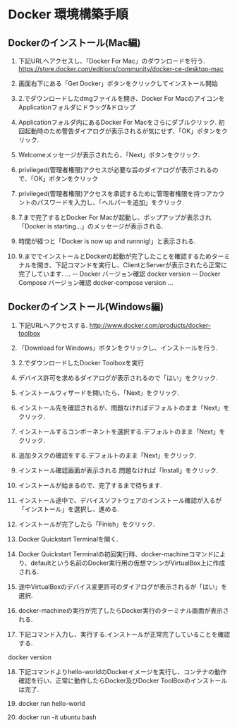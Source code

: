 # Docker 環境構築手順

## Dockerのインストール(Mac編)

1. 下記URLへアクセスし、「Docker For Mac」のダウンロードを行う.
 https://store.docker.com/editions/community/docker-ce-desktop-mac

2. 画面右下にある「Get Docker」ボタンをクリックしてインストール開始

3. 2.でダウンロードしたdmgファイルを開き、Docker For MacのアイコンをApplicationフォルダにドラッグ&ドロップ

4. Applicationフォルダ内にあるDocker For Macをさらにダブルクリック. 初回起動時のため警告ダイアログが表示されるが気にせず、「OK」ボタンをクリック.

5. Welcomeメッセージが表示されたら、「Next」ボタンをクリック.

6. privileged(管理者権限)アクセスが必要な旨のダイアログが表示されるので、「OK」ボタンをクリック

7. privileged(管理者権限)アクセスを承認するために管理者権限を持つアカウントのパスワードを入力し、「ヘルパーを追加」をクリック.

8. 7.まで完了するとDocker For Macが起動し、ポップアップが表示され「Docker is starting...」のメッセージが表示される.

9. 時間が経つと「Docker is now up and runnnig!」と表示される.

10. 9.まででインストールとDockerの起動が完了したことを確認するためターミナルを開き、下記コマンドを実行し、ClientとServerが表示されたら正常に完了しています.
...
-- Docker バージョン確認
 docker version
-- Docker Compose バージョン確認
 docker-compose version
...

## Dockerのインストール(Windows編)

1. 下記URLへアクセスする.
 http://www.docker.com/products/docker-toolbox

2. 「Download for Windows」ボタンをクリックし、インストールを行う.

3. 2.でダウンロードしたDocker Toolboxを実行

4. デバイス許可を求めるダイアログが表示されるので「はい」をクリック.

5. インストールウィザードを開いたら、「Next」をクリック.

6. インストール先を確認されるが、問題なければデフォルトのまま「Next」をクリック.

7. インストールするコンポーネントを選択する.デフォルトのまま「Next」をクリック.

8. 追加タスクの確認をする.デフォルトのまま「Next」をクリック.

9. インストール確認画面が表示される.問題なければ「Install」をクリック.

10. インストールが始まるので、完了するまで待ちます.

11. インストール途中で、デバイスソフトウェアのインストール確認が入るが「インストール」を選択し、進める.

12. インストールが完了したら「Finish」をクリック.

13. Docker Quickstart Terminalを開く.

14. Docker Quickstart Terminalの初回実行時、docker-machineコマンドにより、defaultという名前のDocker実行用の仮想マシンがVirtualBox上に作成される.

15. 途中VirtualBoxのデバイス変更許可のダイアログが表示されるが「はい」を選択.

16. docker-machineの実行が完了したらDocker実行のターミナル画面が表示される.

17. 下記コマンド入力し、実行する.インストールが正常完了していることを確認する.

 docker version

18. 下記コマンドよりhello-worldのDockerイメージを実行し、コンテナの動作確認を行い、正常に動作したらDocker及びDocker ToolBoxのインストールは完了.

 1. docker run hello-world
 2. docker run -it ubuntu bash

